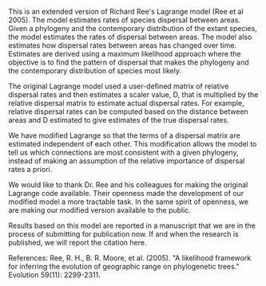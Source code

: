 This is an extended version of Richard Ree's Lagrange model (Ree et al 2005). The model estimates rates of species dispersal between areas. Given a phylogeny and the contemporary distribution of the extant species, the model estimates the rates of dispersal between areas. The model also estimates how dispersal rates between areas has changed over time. Estimates are derived using a maximum likelihood approach where the objective is to find the pattern of dispersal that makes the phylogeny and the contemporary distribution of species most likely.

The original Lagrange model used a user-defined matrix of relative dispersal rates and then estimates a scaler value, D, that is multiplied by the relative dispersal matrix to estimate actual dispersal rates. For example, relative dispersal rates can be computed based on the distance between areas and D estimated to give estimates of the true dispersal rates.

We have modified Lagrange so that the terms of a dispersal matrix are estimated independent of each other. This modification allows the model to tell us which connections are most consistent with a given phylogeny, instead of making an assumption of the relative importance of dispersal rates a priori.

We would like to thank Dr. Ree and his colleagues for making the original Lagrange code available. Their openness made the development of our modified model a more tractable task. In the same spirit of openness, we are making our modified version available to the public.

Results based on this model are reported in a manuscript that we are in the process of submitting for publication now. If and when the research is published, we will report the citation here.

References:
Ree, R. H., B. R. Moore, et al. (2005). "A likelihood framework for inferring the evolution of geographic range on phylogenetic trees." Evolution 59(11): 2299-2311.